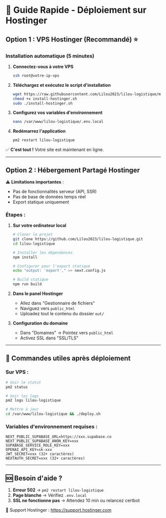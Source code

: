 # 🚀 Guide Rapide - Déploiement sur Hostinger

## Option 1 : VPS Hostinger (Recommandé) ⭐

### Installation automatique (5 minutes)

1. **Connectez-vous à votre VPS**
   ```bash
   ssh root@votre-ip-vps
   ```

2. **Téléchargez et exécutez le script d'installation**
   ```bash
   wget https://raw.githubusercontent.com/Lilou2023/lilou-logistique/main/scripts/install-hostinger.sh
   chmod +x install-hostinger.sh
   sudo ./install-hostinger.sh
   ```

3. **Configurez vos variables d'environnement**
   ```bash
   nano /var/www/lilou-logistique/.env.local
   ```

4. **Redémarrez l'application**
   ```bash
   pm2 restart lilou-logistique
   ```

✅ **C'est tout !** Votre site est maintenant en ligne.

---

## Option 2 : Hébergement Partagé Hostinger

⚠️ **Limitations importantes** :
- Pas de fonctionnalités serveur (API, SSR)
- Pas de base de données temps réel
- Export statique uniquement

### Étapes :

1. **Sur votre ordinateur local**
   ```bash
   # Cloner le projet
   git clone https://github.com/Lilou2023/lilou-logistique.git
   cd lilou-logistique
   
   # Installer les dépendances
   npm install
   
   # Configurer pour l'export statique
   echo "output: 'export'," >> next.config.js
   
   # Build statique
   npm run build
   ```

2. **Dans le panel Hostinger**
   - Allez dans "Gestionnaire de fichiers"
   - Naviguez vers `public_html`
   - Uploadez tout le contenu du dossier `out/`

3. **Configuration du domaine**
   - Dans "Domaines" → Pointez vers `public_html`
   - Activez SSL dans "SSL/TLS"

---

## 📱 Commandes utiles après déploiement

### Sur VPS :
```bash
# Voir le statut
pm2 status

# Voir les logs
pm2 logs lilou-logistique

# Mettre à jour
cd /var/www/lilou-logistique && ./deploy.sh
```

### Variables d'environnement requises :
```
NEXT_PUBLIC_SUPABASE_URL=https://xxx.supabase.co
NEXT_PUBLIC_SUPABASE_ANON_KEY=xxx
SUPABASE_SERVICE_ROLE_KEY=xxx
OPENAI_API_KEY=sk-xxx
JWT_SECRET=xxx (32+ caractères)
NEXTAUTH_SECRET=xxx (32+ caractères)
```

---

## 🆘 Besoin d'aide ?

1. **Erreur 502** → `pm2 restart lilou-logistique`
2. **Page blanche** → Vérifiez `.env.local`
3. **SSL ne fonctionne pas** → Attendez 10 min ou relancez certbot

📧 Support Hostinger : https://support.hostinger.com